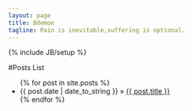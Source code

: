 ```yaml
---
layout: page
title: Bdemon
tagline: Pain is inevitable,suffering is optional.
---
```

{% include JB/setup %}

#Posts List

<ul class="posts">
  {% for post in site.posts %}
    <li><span>{{ post.date | date_to_string }}</span> &raquo; <a href="{{ BASE_PATH }}{{ post.url }}">{{ post.title }}</a></li>
  {% endfor %}
</ul>